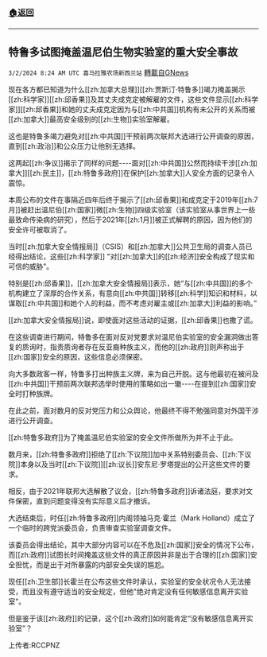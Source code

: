 ###  [:house:返回](README.md)
---


## 特鲁多试图掩盖温尼伯生物实验室的重大安全事故
`3/2/2024 8:24 AM UTC 喜马拉雅农场新西兰站` [轉載自GNews](https://gnews.org/articles/2358584)

现在各方都已知道为什么[[zh:加拿大总理]][[zh:贾斯汀·特鲁多]]竭力掩盖揭示[[zh:科学家]][[zh:邱香果]]及其丈夫成克定被解雇的文件，这些文件显示[[zh:科学家]][[zh:邱香果]]和她的丈夫成克定因为与[[zh:中共国]]机构有未公开的关系而被[[zh:加拿大]]最高安全级别的[[zh:生物]]实验室解雇。

这也是特鲁多竭力避免对[[zh:中共国]]干预前两次联邦大选进行公开调查的原因，直到[[zh:政治]]和公众压力让他别无选择。

这两起[[zh:争议]]揭示了同样的问题\----面对[[zh:中共国]]公然而持续干涉[[zh:加拿大]][[zh:民主]]，[[zh:特鲁多政府]]在保护[[zh:加拿大]]人安全方面的记录令人震惊。

本周公布的文件在事隔近四年后终于揭示了[[zh:邱香果]]和成克定于2019年[[zh:7月]]被赶出温尼伯[[zh:国家]]微[[zh:生物]]四级实验室（该实验室从事世界上一些最致命传染病的研究），然后于2021年[[zh:1月]]被正式解聘的原因，因为他们的安全许可被取消了。

当时[[zh:加拿大安全情报局]]（CSIS）和[[zh:加拿大]]公共卫生局的调查人员已经得出结论，这些[[zh:科学家]] "对[[zh:加拿大]]的[[zh:经济]]安全构成了现实和可信的威胁"。

特别是[[zh:邱香果]]，[[zh:加拿大安全情报局]]表示，她“与[[zh:中共国]]的多个机构建立了深厚的合作关系，有意向[[zh:中共国]]转移[[zh:科学]]知识和材料，以谋取[[zh:中共国]]和她个人的利益，而不考虑对雇主或[[zh:加拿大]]利益的影响。”

[[zh:加拿大安全情报局]]说，即使面对这些活动的证据，[[zh:邱香果]]也撒了谎。

在这些调查进行期间，特鲁多在面对反对党要求对温尼伯实验室的安全漏洞做出答复的质询时，指责质询者存在反亚裔种族主义，而他的[[zh:政府]]则声称出于[[zh:国家]]安全的原因，这些信息必须保密。

向大多数政客一样，特鲁多打出种族主义牌，来为自己开脱。这与他最初在被问及[[zh:中共国]]干预前两次联邦选举时使用的策略如出一辙\----在提到[[zh:国家]]安全时打种族牌。

在此之前，面对数月的反对党压力和公众舆论，他最终不得不勉强同意对外国干涉进行公开调查。

[[zh:特鲁多政府]]为了掩盖温尼伯实验室的安全文件所做所为并不止于此。

数月来，[[zh:特鲁多政府]]拒绝了[[zh:下议院]]加中关系特别委员会、[[zh:下议院]]本身以及当时[[zh:下议院]][[zh:议长]]安东尼·罗塔提出的公开这些文件的要求。

相反，由于2021年联邦大选解散了议会，[[zh:特鲁多政府]]诉诸法庭，要求对文件保密，直到问题变得没有实际意义后才撤诉。

大选结束后，时任[[zh:特鲁多政府]]内阁领袖马克·霍兰（Mark Holland）成立了一个临时的跨党派委员会，负责审查实验室调查文件。

该委员会得出结论，其中大部分内容可以在不危及[[zh:国家]]安全的情况下公布，而[[zh:政府]]试图长时间掩盖这些文件的真正原因并非是出于合理的[[zh:国家]]安全担忧，而是出于对所暴露的内部安全失误的尴尬。

现任[[zh:卫生部]]长霍兰在公布这些文件时承认，实验室的安全状况令人无法接受，而且没有遵守适当的安全规定，但他"绝对肯定没有任何敏感信息离开实验室"。

但是鉴于该[[zh:政府]]的记录，这个[[zh:政府]]如何能肯定“没有敏感信息离开实验室”？


上传者:RCCPNZ
